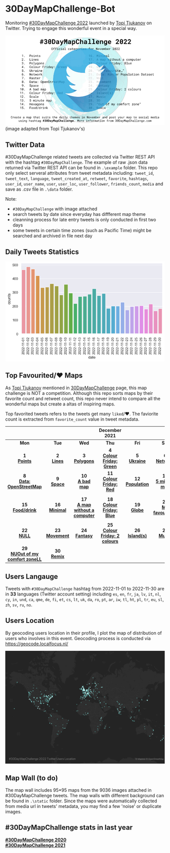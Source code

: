 # 30DayMapChallenge-Bot

Monitoring [#30DayMapChallenge 2022](https://30daymapchallenge.com) launched by [Topi Tjukanov](https://twitter.com/tjukanov) on Twitter. Trying to engage this wonderful event in a special way.

![images](./static/logo-2022.jpg)
(image adapted from Topi Tjukanov's)

## Twitter Data

#30DayMapChallenge related tweets are collected via Twitter REST API with the hashtag `#30DayMapChallenge`. The example of raw .json data returned via Twitter REST API can be found in `.\example` folder. This repo only select serveral attributes from tweet metadata including: `tweet_id`, `tweet_text`, `language`, `tweet_created_at`, `retweet`, `favorite`, `hashtags`, `user_id`, `user_name`, `user`, `user_loc`, `user_follower`, `friends_count`, `media` and save as .csv file in `.\data` folder.

Note:

- `#30DayMapChallenge` with image attached
- search tweets by date since everyday has diffferent map theme
- cleanning process for late entry tweets is only conducted in first two days
- some tweets in certain time zones (such as Pacific Time) might be searched and archived in file next day

## Daily Tweets Statistics

![images](./static/maps_daily.png)

## Top Favourited/:heart: Maps

As [Topi Tjukanov](https://twitter.com/tjukanov) mentioned in [30DayMapChallenge](https://github.com/tjukanovt/30DayMapChallenge) page, this map challenge is NOT a competition. Although this repo sorts maps by their favorite count and retweet count, this repo never intend to compare all the wonderful maps but create a altas of inspiring maps.

Top favorited tweets refers to the tweets get many `liked`/:heart:. The faviorite count is extracted from `favorite_count` value in tweet metadata.

|                                                                                     |                                                     |                                                                                     |                                   December 2021                                    |                                                         |                                                               |                                                                                                   |
| :---------------------------------------------------------------------------------: | :-------------------------------------------------: | :---------------------------------------------------------------------------------: | :--------------------------------------------------------------------------------: | :-----------------------------------------------------: | :-----------------------------------------------------------: | :-----------------------------------------------------------------------------------------------: |
|                                       **Mon**                                       |                       **Tue**                       |                                       **Wed**                                       |                                      **Thu**                                       |                         **Fri**                         |                            **Sat**                            |                                              **Sun**                                              |
|                   **1** <br/>**[Points](daily/day01_Points.md)**                    |    **2** <br/>**[Lines](daily/day02_Lines.md)**     |                 **3** <br/>**[Polygons](daily/day03_Polygons.md)**                  |     **4** <br/>**[Colour Friday: Green](daily/day04_Colour_Friday-Green.md)**      |       **5** <br/>**[Ukraine](daily/Ukraine.md)**        |       **6** <br/>**[Network](daily/day06_Network.md)**        |                          **7** <br/>**[Raster](daily/day07_Raster.md)**                           |
|       **8** <br/>**[Data: OpenStreetMap](daily/day08_Data-OpenStreetMap.md)**       |    **9** <br/>**[Space](daily/day09_Space.md)**     |                **10** <br/>**[A bad map](daily/day10_A_bad_map.md)**                |       **11** <br/>**[Colour Friday: Red](daily/day11_Colour_Friday-Red.md)**       |   **12** <br/>**[Population](daily/day12_Scale.md)**    |  **13** <br/>**[5 minute map](daily/day13_5_minute_map.md)**  |                        **14** <br/>**[Hexagons](daily/day14_Hexagons.md)**                        |
|               **15** <br/>**[Food/drink](daily/day15_Food/drink.md)**               |  **16** <br/>**[Minimal](daily/day16_Minimal.md)**  | **17** <br/>**[A map without a computer](daily/day17_A_map_without_a_computer.md)** |      **18** <br/>**[Colour Friday: Blue](daily/day18_Colour_Friday-Blue.md)**      |      **19** <br/>**[Globe](daily/day19_Globe.md)**      | **20** <br/> **[My favourite…](daily/day20_My_favourite.md)** | **21** <br/> **[Data: Kontur Population Dataset](daily/day21_Data-Kontur_Population_Dataset.md)** |
|                     **22** <br/>**[NULL](daily/day22_NULL.md)**                     | **23** <br/>**[Movement](daily/day23_Movement.md)** |                  **24** <br/>**[Fantasy](daily/day24_Fantasy.md)**                  | **25** <br/>**[Colour Friday: 2 colours](daily/day25_Colour_Friday-2_colours.md)** | **26** <br/>**[Island(s)](<daily/day26_Island(s).md>)** |         **27** <br/>**[Music](daily/day27_Music.md)**         |                              **28** <br/>**[3D](daily/day28_3D.md)**                              |
| **29** <br/>**[NUOut of my comfort zoneLL](daily/day29_Out_of_my_comfort_zone.md)** |   **30** <br/> **[Remix](daily/day30_Remix.md)**    |                                                                                     |                                                                                    |                                                         |                                                               |                                                                                                   |

## Users Langauge

Tweets with `#30DayMapChallenge` hashtag from 2022-11-01 to 2022-11-30 are in **33** languages (Twitter account setting) including `es`, `en`, `fr`, `ja`, `lv`, `it`, `nl`, `cy`, `in`, `und`, `ca`, `qme`, `de`, `fi`, `et`, `cs`, `lt`, `uk`, `da`, `ro`, `pt`, `ar`, `iw`, `tl`, `ht`, `pl`, `tr`, `eu`, `sl`, `zh`, `sv`, `ru`, `no`.

## Users Location

By geocoding users location in their profile, I plot the map of distribution of users who involves in this event. Geocoding process is conducted via https://geocode.localfocus.nl/

![images](./user_loc.png)

## Map Wall (to do)

The map wall includes 95\*95 maps from the 9036 images attached in #30DayMapChallenge tweets. The map walls with different background can be found in `.\static` folder. Since the maps were automatically collected from media url in tweets' metadata, you may find a few 'noise' or duplicate images.

<!-- ![images](static/mapwall_white_64.jpg) -->

## #30DayMapChallenge stats in last year

**[#30DayMapChallenge 2020](archive/2020/)** \
**[#30DayMapChallenge 2021](archive/2021/)**

<!-- Inspiration for the repo came from [Kalle Hallden](https://www.youtube.com/channel/UCWr0mx597DnSGLFk1WfvSkQ). -->
